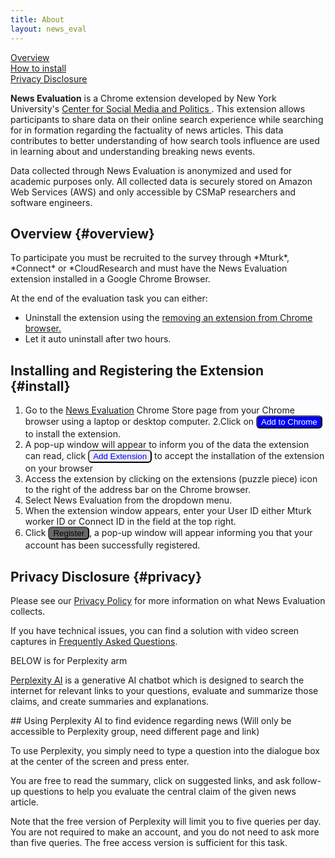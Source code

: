 ```yaml
---
title: About
layout: news_eval
---
```

<style>
	button {
		border-radius: 6px;
	}
</style>  
[Overview](#overview)<br>
[How to install](#install)<br>
[Privacy Disclosure](#privacy)<br>

**News Evaluation** is a Chrome extension developed by New York University's <a href="https://csmapnyu.org/">Center for Social Media and Politics </a>. This extension allows participants to share data on their online search experience while searching for in formation regarding the factuality of news articles. This data contributes to better understanding of how search tools influence are used in learning about and understanding breaking news events.
<p>Data collected through News Evaluation is anonymized and used for academic purposes only. All collected data is securely stored on Amazon Web Services (AWS) and only accessible by CSMaP researchers and software engineers.</p>

## Overview {#overview}
<p>To participate you must be recruited to the survey through *Mturk*, *Connect* or *CloudResearch and must have the News Evaluation extension installed in a Google Chrome Browser.</p>
<p> At the end of the evaluation task you can either:</p>
<ul>
	<li>Uninstall the extension using the <a href="https://www.csmapsurveys.org/news_eval_help.html#remove">removing an extension from Chrome browser.</a></li>
	<li>Let it auto uninstall after two hours.</li>
</ul>

## Installing and Registering the Extension {#install}
1. Go to the <a href="https://chromewebstore.google.com/detail/news-evaluation/imdfbahhoamgbblienjdoeafphlngdim?authuser=0&hl=en">News Evaluation</a> Chrome Store page from your Chrome browser using a laptop or desktop computer.
2.Click on <button style="background-color: #0000FF; color: white;">Add to Chrome</button> to install the extension.
3. A pop-up window will appear to inform you of the data the extension can read, click <button style="background-color: ##FFFFFF; color: #0000FF;">Add Extension</button> to accept the installation of the extension on your browser 
4. Access the extension by clicking on the extensions (puzzle piece) icon to the right of the address bar on the Chrome browser. 
5. Select News Evaluation from the dropdown menu.
6. When the extension window appears, enter your User ID either Mturk worker ID or Connect ID in the field at the top right. 
7. Click <button style="background-color: #696969; color:black">Register</button>, a pop-up window will appear informing you that your account has been successfully registered.

## Privacy Disclosure {#privacy}
<p>Please see our <a href="https://www.csmapsurveys.org/news_eval_policy.html">Privacy Policy</a> for more information on what News Evaluation collects.</p>
<p>If you have technical issues, you can find a solution with video screen captures in <a href="https://www.csmapsurveys.org/new_eval_help.html">Frequently Asked Questions</a>.</p>


BELOW is for Perplexity arm 

<p><a href="https://www.perplexity.ai/search/what-is-perplexity-ai-p84I4FMKSJaLzI1KEBMevQ">Perplexity AI</a> is a generative AI chatbot which is designed to search the internet for relevant links to your questions, evaluate and summarize those claims, and create summaries and explanations.</p> 
## Using Perplexity AI to find evidence regarding news
(Will only be accessible to Perplexity group, need different page and link)
<p>To use Perplexity, you simply need to type a question into the dialogue box at the center of the screen and press enter.</p>
<p>You are free to read the summary, click on suggested links, and ask follow-up questions to help you evaluate the central claim of the given news article.</p>
<p>Note that the free version of Perplexity will limit you to five queries per day. You are not required to make an account, and you do not need to ask more than five queries. The free access version is sufficient for this task.</p>




